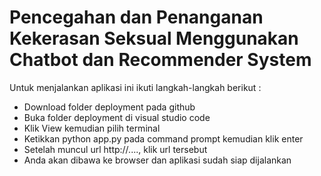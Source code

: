 # Pencegahan	dan	Penanganan  Kekerasan	Seksual Menggunakan		Chatbot	dan  Recommender	System

Untuk menjalankan aplikasi ini ikuti langkah-langkah berikut :
- Download folder deployment pada github 
- Buka folder deployment di visual studio code
- Klik View kemudian pilih terminal
- Ketikkan python app.py pada command prompt kemudian klik enter
- Setelah muncul url http://...., klik url tersebut
- Anda akan dibawa ke browser dan aplikasi sudah siap dijalankan

